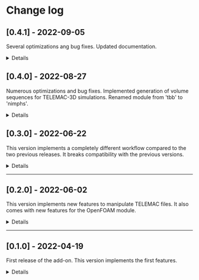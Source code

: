# Change log

## [0.4.1] - 2022-09-05

Several optimizations ang bug fixes.
Updated documentation.

<details><summary>Details</summary>

### Added

* Update documentation ([#10](https://github.com/Artelia/NIMPHS/pull/10))


### Fixed

* Fix crash when disabling add-on ([#8](https://github.com/Artelia/NIMPHS/pull/8))

### Changed

* TELEMAC-3D: modify how point data are exported for volume sequences ([#7](https://github.com/Artelia/NIMPHS/pull/7))

</details>

## [0.4.0] - 2022-08-27

Numerous optimizations and bug fixes.
Implemented generation of volume sequences for TELEMAC-3D simulations.
Renamed module from 'tbb' to 'nimphs'.

<details><summary>Details</summary>

### Added

No detail available.

### Fixed

No detail available.

### Changed

No detail available.

</details>

## [0.3.0] - 2022-06-22

This version implements a completely different workflow compared to the two previous releases.
It breaks compatibility with the previous versions.

<details><summary>Details</summary>

### Added

No detail available.

### Changed

No detail available.
    
</details>

--------------------------------------------------------------------------------

## [0.2.0] - 2022-06-02

This version implements new features to manipulate TELEMAC files.
It also comes with new features for the OpenFOAM module.

<details><summary>Details</summary>

### Added

No detail available.

### Fixed

No detail available.

### Changed

No detail available.

</details>

--------------------------------------------------------------------------------

## [0.1.0] - 2022-04-19

First release of the add-on. This version implements the first features.

<details><summary>Details</summary>

### Added

No detail available.

</details>